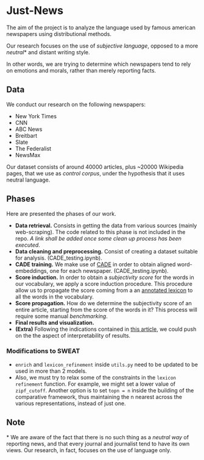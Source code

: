 # Just-News

The aim of the project is to analyze the language used by famous american newspapers using distributional methods.

Our research focuses on the use of *subjective language*, opposed to a more *neutral*\* and distant writing style.

In other words, we are trying to determine which newspapers tend to rely on emotions and morals, rather than merely reporting facts.

## Data
We conduct our research on the following newspapers:
* New York Times
* CNN 
* ABC News
* Breitbart
* Slate
* The Federalist
* NewsMax

Our dataset consists of around 40000 articles, plus ~20000 Wikipedia pages, that we use as *control corpus*, under the hypothesis that it uses neutral language.

## Phases 
Here are presented the phases of our work.
* **Data retrieval.** Consists in getting the data from various sources (mainly web-scraping). The code related to this phase is not included in the repo. *A link shall be added once some clean up process has been executed*.
* **Data cleaning and preprocessing.** Consist of creating a dataset suitable for analysis. (CADE_testing.ipynb).
* **CADE training.** We make use of [CADE](https://github.com/vinid/cade) in order to obtain aligned word-embeddings, one for each newspaper. (CADE_testing.ipynb).
* **Score induction.** In order to obtain a *subjectivity score* for the words in our vocabulary, we apply a score induction procedure. This procedure allow us to propagate the score coming from a an [annotated lexicon](http://mpqa.cs.pitt.edu/lexicons/subj_lexicon/) to all the words in the vocabulary.
* **Score propagation.** How do we determine the subjectivity score of an entire article, starting from the score of the words in it? This process will require some manual *benchmarking*. 
* **Final results and visualization.**
* **(Extra)** Following the indications contained in [this article](https://deepai.org/publication/analytical-methods-for-interpretable-ultradense-word-embeddings), we could push on the the aspect of interpretability of results.

### Modifications to SWEAT
* `enrich` and `lexicon_refinement` inside `utils.py` need to be updated to be used in more than 2 models.
* Also, we must try to relax some of the constraints in the `lexicon refinement` function. For example, we might set a lower value of `zipf_cutoff`. Another option is to set `topn = n` inside the building of the comparative framework, thus maintaining the n nearest across the various representations, instead of just one.

## Note
\* We are aware of the fact that there is no such thing as a *neutral way* of reporting news, and that every journal and journalist tend to have its own views. Our research, in fact, focuses on the use of language only.

